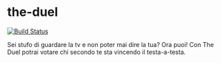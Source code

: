 the-duel
========

[![Build Status](https://travis-ci.org/Ninja-Pheasants/the-duel.png?branch=master)](https://travis-ci.org/Ninja-Pheasants/the-duel)

Sei stufo di guardare la tv e non poter mai dire la tua? Ora puoi! Con The Duel potrai votare chi secondo te sta vincendo il testa-a-testa.
